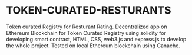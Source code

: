 # TOKEN-CURATED-RESTURANTS
Token curated Registry for Resturant Rating. Decentralized app on Ethereum Blockchain for Token Curated Registry using solidity for developing smart contract, HTML, CSS, web3.js and express.js to develop the whole project. Tested on local Ethereum blockchain using Ganache.

